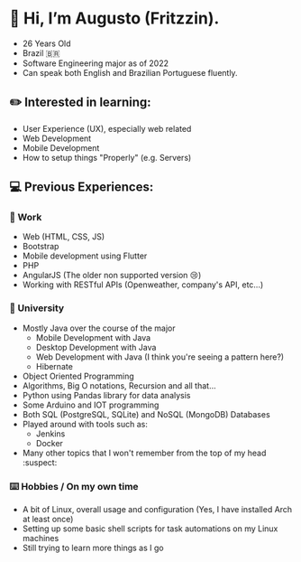 # :wave: Hi, I’m Augusto (Fritzzin).
- 26 Years Old
- Brazil 🇧🇷
- Software Engineering major as of 2022
- Can speak both English and Brazilian Portuguese fluently.

## :pencil2: Interested in learning:
  - User Experience (UX), especially web related
  - Web Development
  - Mobile Development
  - How to setup things "Properly" (e.g. Servers)
    
## :computer: Previous Experiences:
  ### :briefcase: Work
  - Web (HTML, CSS, JS)
  - Bootstrap
  - Mobile development using Flutter
  - PHP
  - AngularJS (The older non supported version 😢)
  - Working with RESTful APIs (Openweather, company's API, etc...)
  
  ### :open_book: University
  - Mostly Java over the course of the major
    - Mobile Development with Java
    - Desktop Development with Java
    - Web Development with Java (I think you're seeing a pattern here?)
    - Hibernate 
  - Object Oriented Programming
  - Algorithms, Big O notations, Recursion and all that...
  - Python using Pandas library for data analysis
  - Some Arduino and IOT programming
  - Both SQL (PostgreSQL, SQLite) and NoSQL (MongoDB) Databases
  - Played around with tools such as:
    - Jenkins
    - Docker
  - Many other topics that I won't remember from the top of my head :suspect:

  ### ⌨️ Hobbies / On my own time
  - A bit of Linux, overall usage and configuration (Yes, I have installed Arch at least once)
  - Setting up some basic shell scripts for task automations on my Linux machines
  - Still trying to learn more things as I go
<!---
Fritzzin/Fritzzin is a ✨ special ✨ repository because its `README.md` (this file) appears on your GitHub profile.
You can click the Preview link to take a look at your changes.
--->
